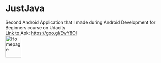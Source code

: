 # JustJava
Second Android Application that I made during Android Development for Beginners course on Udacity  
Link to Apk: https://goo.gl/EwY8OI  
<img src="https://cloud.githubusercontent.com/assets/3167278/10827336/46edb4f4-7e94-11e5-996f-4dde0d4a777b.png" alt="Homepage" width="50px" height="70px"/>

